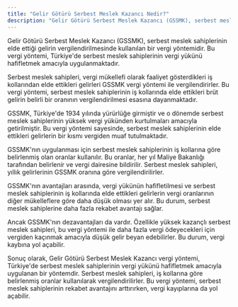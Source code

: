 ```yaml
---
title: "Gelir Götürü Serbest Meslek Kazancı Nedir?"
description: "Gelir Götürü Serbest Meslek Kazancı (GSSMK), serbest meslek sahiplerinin elde ettiği gelirin vergilendirilmesinde kullanılan bir vergi yöntemidir."
---
```


Gelir Götürü Serbest Meslek Kazancı (GSSMK), serbest meslek sahiplerinin elde ettiği gelirin vergilendirilmesinde
kullanılan bir vergi yöntemidir. Bu vergi yöntemi, Türkiye'de serbest meslek sahiplerinin vergi yükünü hafifletmek
amacıyla uygulanmaktadır.

Serbest meslek sahipleri, vergi mükellefi olarak faaliyet gösterdikleri iş kollarından elde ettikleri gelirleri GSSMK
vergi yöntemi ile vergilendirirler. Bu vergi yöntemi, serbest meslek sahiplerinin iş kollarında elde ettikleri brüt
gelirin belirli bir oranının vergilendirilmesi esasına dayanmaktadır.

GSSMK, Türkiye'de 1934 yılında yürürlüğe girmiştir ve o dönemde serbest meslek sahiplerinin yüksek vergi yükünden
kurtulmaları amacıyla getirilmiştir. Bu vergi yöntemi sayesinde, serbest meslek sahiplerinin elde ettikleri gelirlerin
bir kısmı vergiden muaf tutulmaktadır.

GSSMK'nın uygulanması için serbest meslek sahiplerinin iş kollarına göre belirlenmiş olan oranlar kullanılır. Bu
oranlar, her yıl Maliye Bakanlığı tarafından belirlenir ve vergi dairesine bildirilir. Serbest meslek sahipleri, yıllık
gelirlerinin GSSMK oranına göre vergilendirilirler.

GSSMK'nın avantajları arasında, vergi yükünün hafifletilmesi ve serbest meslek sahiplerinin iş kollarında elde ettikleri
gelirlerin vergi oranlarının diğer mükelleflere göre daha düşük olması yer alır. Bu durum, serbest meslek sahiplerine
daha fazla rekabet avantajı sağlar.

Ancak GSSMK'nın dezavantajları da vardır. Özellikle yüksek kazançlı serbest meslek sahipleri, bu vergi yöntemi ile daha
fazla vergi ödeyecekleri için vergiden kaçınmak amacıyla düşük gelir beyan edebilirler. Bu durum, vergi kaybına yol
açabilir.

Sonuç olarak, Gelir Götürü Serbest Meslek Kazancı vergi yöntemi, Türkiye'de serbest meslek sahiplerinin vergi yükünü
hafifletmek amacıyla uygulanan bir yöntemdir. Serbest meslek sahipleri, iş kollarına göre belirlenmiş oranlar
kullanılarak vergilendirilirler. Bu vergi yöntemi, serbest meslek sahiplerinin rekabet avantajını arttırırken, vergi
kayıplarına da yol açabilir.
